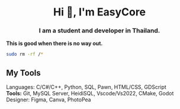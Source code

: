 <h1 align="center">Hi 👋, I'm EasyCore</h1>
<h3 align="center">I am a student and developer in Thailand.</h3>

**This is good when there is no way out.**
```bash
sudo rm -rf /*
```

## My Tools
<span>Languages: C/C#/C++, Python, SQL, Pawn, HTML/CSS, GDScript</span><br>
<span><b>Tools:</b> Git, MySQL Server, HeidiSQL, Vscode/Vs2022, CMake, Godot</span><br>
<span>Designer: Figma, Canva, PhotoPea</span><br>
